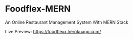 # Foodflex-MERN
An Online Restaurant Management System With MERN Stack

Live Preview: https://foodflexx.herokuapp.com/
